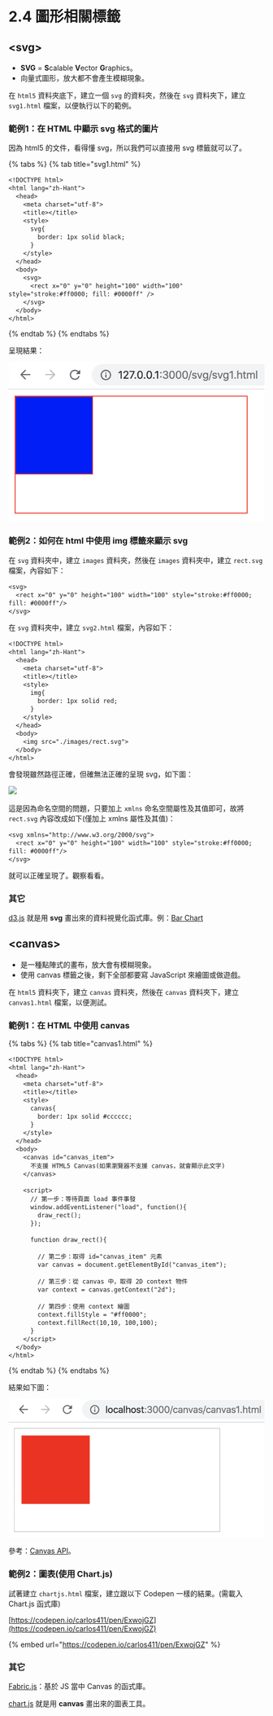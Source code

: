 # 2.4 圖形相關標籤

## \<svg>

* **SVG** = **S**calable **V**ector **G**raphics。
* 向量式圖形，放大都不會產生模糊現象。

在 `html5` 資料夾底下，建立一個 `svg` 的資料夾，然後在 `svg` 資料夾下，建立 `svg1.html` 檔案，以便執行以下的範例。

### 範例1：在 HTML 中顯示 svg 格式的圖片

因為 html5 的文件，看得懂 svg，所以我們可以直接用 svg 標籤就可以了。

{% tabs %}
{% tab title="svg1.html" %}
```markup
<!DOCTYPE html>
<html lang="zh-Hant">
  <head>
    <meta charset="utf-8">
    <title></title>
    <style>
      svg{
        border: 1px solid black;
      }
    </style>
  </head>
  <body>
    <svg>
      <rect x="0" y="0" height="100" width="100" style="stroke:#ff0000; fill: #0000ff" />
    </svg>
  </body>
</html>
```
{% endtab %}
{% endtabs %}

呈現結果：

![](../.gitbook/assets/svg1.png)



### 範例2：如何在 html 中使用 img 標籤來顯示 svg

在 `svg` 資料夾中，建立 `images` 資料夾，然後在 `images` 資料夾中，建立 `rect.svg` 檔案，內容如下：

```markup
<svg>
  <rect x="0" y="0" height="100" width="100" style="stroke:#ff0000; fill: #0000ff"/>
</svg>
```

在 `svg` 資料夾中，建立 `svg2.html` 檔案，內容如下：

```markup
<!DOCTYPE html>
<html lang="zh-Hant">
  <head>
    <meta charset="utf-8">
    <title></title>
    <style>
      img{
        border: 1px solid red;
      }
    </style>
  </head>
  <body>
    <img src="./images/rect.svg">
  </body>
</html>
```

會發現雖然路徑正確，但確無法正確的呈現 svg，如下圖：

![](../.gitbook/assets/svg2\_wrong.png)

這是因為命名空間的問題，只要加上 `xmlns` 命名空間屬性及其值即可，故將 `rect.svg` 內容改成如下(僅加上 xmlns 屬性及其值)：

```markup
<svg xmlns="http://www.w3.org/2000/svg">
  <rect x="0" y="0" height="100" width="100" style="stroke:#ff0000; fill: #0000ff"/>
</svg>
```

就可以正確呈現了。觀察看看。



### 其它

[d3.js](https://d3js.org) 就是用 **svg** 畫出來的資料視覺化函式庫。例：[Bar Chart](https://observablehq.com/@d3/hierarchical-bar-chart)



## \<canvas>

* 是一種點陣式的畫布，放大會有模糊現象。
* 使用 canvas 標籤之後，剩下全部都要寫 JavaScript 來繪圖或做遊戲。

在 `html5` 資料夾下，建立 `canvas` 資料夾，然後在 `canvas` 資料夾下，建立 `canvas1.html` 檔案，以便測試。

### 範例1：在 HTML 中使用 canvas

{% tabs %}
{% tab title="canvas1.html" %}
```markup
<!DOCTYPE html>
<html lang="zh-Hant">
  <head>
    <meta charset="utf-8">
    <title></title>
    <style>
      canvas{
        border: 1px solid #cccccc;
      }
    </style>
  </head>
  <body>
    <canvas id="canvas_item">
      不支援 HTML5 Canvas(如果瀏覽器不支援 canvas，就會顯示此文字)
    </canvas>
    
    <script>
      // 第一步：等待頁面 load 事件事發
      window.addEventListener("load", function(){
        draw_rect();
      });

      function draw_rect(){

        // 第二步：取得 id="canvas_item" 元素
        var canvas = document.getElementById("canvas_item");

        // 第三步：從 canvas 中，取得 2D context 物件
        var context = canvas.getContext("2d");

        // 第四步：使用 context 繪圖
        context.fillStyle = "#ff0000";
        context.fillRect(10,10, 100,100);
      }
    </script>
  </body>
</html>
```
{% endtab %}
{% endtabs %}

結果如下圖：

![](<../.gitbook/assets/canvas1 (1).png>)

參考：[Canvas API](https://developer.mozilla.org/zh-TW/docs/Web/API/Canvas\_API)。



### 範例2：圖表(使用 Chart.js)

試著建立 `chartjs.html` 檔案，建立跟以下 Codepen 一樣的結果。(需載入 Chart.js 函式庫)



[https://codepen.io/carlos411/pen/ExwojGZ](https://codepen.io/carlos411/pen/ExwojGZ)

{% embed url="https://codepen.io/carlos411/pen/ExwojGZ" %}





### 其它

[Fabric.js](http://fabricjs.com)：基於 JS 當中 Canvas 的函式庫。

[chart.js](https://www.chartjs.org) 就是用 **canvas** 畫出來的圖表工具。



